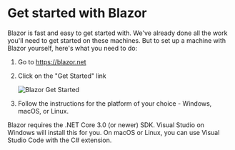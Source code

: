 # Get started with Blazor

Blazor is fast and easy to get started with. We've already done all the work you'll need to get started on these machines. But to set up a machine with Blazor yourself, here's what you need to do:

1. Go to https://blazor.net
1. Click on the "Get Started" link

    ![Blazor Get Started](https://user-images.githubusercontent.com/1874516/67251093-b7ba0e00-f422-11e9-9b76-35f823dbad05.png)

1. Follow the instructions for the platform of your choice - Windows, macOS, or Linux.

Blazor requires the .NET Core 3.0 (or newer) SDK. Visual Studio on Windows will install this for you. On macOS or Linux, you can use Visual Studio Code with the C# extension.
